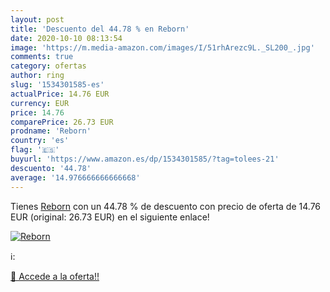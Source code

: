 ```yaml
---
layout: post
title: 'Descuento del 44.78 % en Reborn'
date: 2020-10-10 08:13:54
image: 'https://m.media-amazon.com/images/I/51rhArezc9L._SL200_.jpg'
comments: true
category: ofertas
author: ring
slug: '1534301585-es'
actualPrice: 14.76 EUR
currency: EUR
price: 14.76
comparePrice: 26.73 EUR
prodname: 'Reborn'
country: 'es'
flag: '🇪🇸'
buyurl: 'https://www.amazon.es/dp/1534301585/?tag=tolees-21'
descuento: '44.78'
average: '14.976666666666668'
---
```


Tienes [Reborn](https://www.amazon.es/dp/1534301585/?tag=tolees-21) con un 44.78 % de descuento con precio de oferta de 14.76 EUR (original: 26.73 EUR) en el siguiente enlace!

[![Reborn](https://m.media-amazon.com/images/I/51rhArezc9L._SL200_.jpg)](https://www.amazon.es/dp/1534301585/?tag=tolees-21)

ℹ️:


[🛒 Accede a la oferta!!](https://www.amazon.es/dp/1534301585/?tag=tolees-21)
